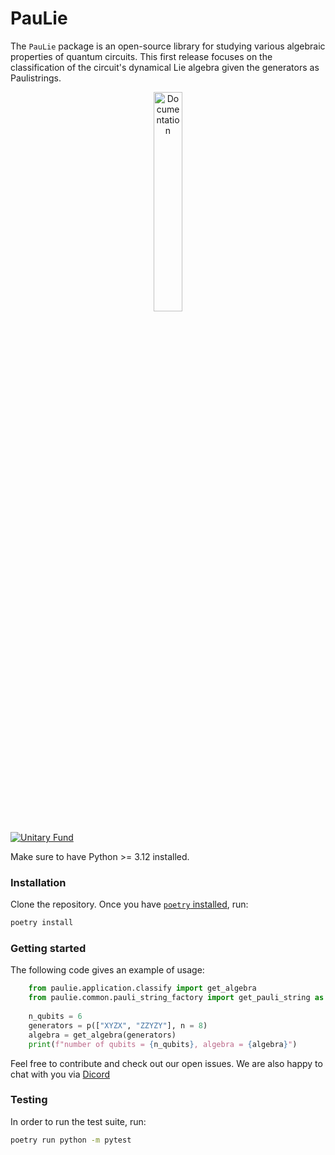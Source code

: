 # PauLie
The `PauLie` package is an open-source library for studying various algebraic properties of quantum circuits.  This
first release focuses on the classification of the circuit's dynamical Lie algebra given the generators as Paulistrings.

<p align="center">
  <a href="https://qpaulie.github.io/PauLie/">
  <img width=30% src="https://img.shields.io/badge/documentation-blue?style=for-the-badge&logo=read%20the%20docs" alt="Documentation" />
  </a>
</p>


[![Unitary Fund](https://img.shields.io/badge/Supported%20By-UNITARY%20FUND-brightgreen.svg?style=for-the-badge)](https://unitary.fund)

Make sure to have Python >= 3.12 installed.

### Installation
Clone the repository. Once you have [`poetry` installed](https://python-poetry.org/docs/#installation), run:

```sh
poetry install
```

### Getting started 

The following code gives an example of usage:

```python
    from paulie.application.classify import get_algebra
    from paulie.common.pauli_string_factory import get_pauli_string as p
    
    n_qubits = 6
    generators = p(["XYZX", "ZZYZY"], n = 8)
    algebra = get_algebra(generators)
    print(f"number of qubits = {n_qubits}, algebra = {algebra}")
```

Feel free to contribute and check out our open issues. We are also happy to chat with you via [Dicord](https://discord.gg/unitary-fund-764231928676089909)

### Testing

In order to run the test suite, run:

```sh
poetry run python -m pytest
```



